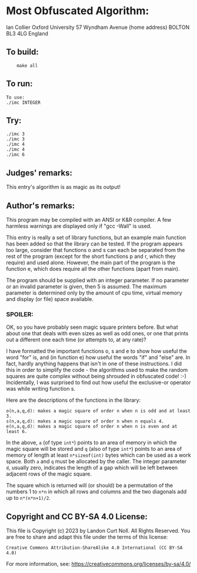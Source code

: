 # Most Obfuscated Algorithm:

Ian Collier
Oxford University
57 Wyndham Avenue        (home address)
BOLTON
BL3 4LG
England

## To build:

        make all

## To run:

    To use:
	./imc INTEGER

## Try:

	./imc 3
	./imc 3
	./imc 4
	./imc 4
	./imc 6

## Judges' remarks:

This entry's algorithm is as magic as its output!


## Author's remarks:

This program may be compiled with an ANSI or K&R compiler.  A few
harmless warnings are displayed only if "gcc -Wall" is used.

This entry is really a set of library functions, but an example
main function has been added so that the library can be tested.  If
the program appears too large, consider that functions o and s can
each be separated from the rest of the program (except for the short
functions p and r, which they require) and used alone.  However, the
main part of the program is the function e, which does require all the
other functions (apart from main).

The program should be supplied with an integer parameter.  If no
parameter or an invalid parameter is given, then 5 is assumed.  The
maximum parameter is determined only by the amount of cpu time, virtual
memory and display (or file) space available.

### SPOILER:

OK, so you have probably seen magic square printers before.  But what
about one that deals with even sizes as well as odd ones, or one that
prints out a different one each time (or attempts to, at any rate)?

I have formatted the important functions o, s and e to show how useful
the word "for" is, and (in function e) how useful the words "if" and
"else" are.  In fact, hardly anything happens that isn't in one of these
instructions.  I did this in order to simplify the code - the algorithms
used to make the random squares are quite complex without being shrouded
in obfuscated code! :-)  Incidentally, I was surprised to find out how
useful the exclusive-or operator was while writing function s.

Here are the descriptions of the functions in the library:

    o(n,a,q,d): makes a magic square of order n when n is odd and at least 3.
    s(n,a,q,d): makes a magic square of order n when n equals 4.
    e(n,a,q,d): makes a magic square of order n when n is even and at least 6.

In the above, `a` (of type `int*`) points to an area of memory in which
the magic square will be stored and `q` (also of type `int*`) points to
an area of memory of length at least `n*sizeof(int)` bytes which can be
used as a work space.  Both `a` and `q` must be allocated by the caller.
The integer parameter `d`, usually zero, indicates the length of a gap
which will be left between adjacent rows of the magic square.

The square which is returned will (or should) be a permutation of the
numbers 1 to `n*n` in which all rows and columns and the two diagonals
add up to `n*(n*n+1)/2`.

## Copyright and CC BY-SA 4.0 License:

This file is Copyright (c) 2023 by Landon Curt Noll.  All Rights Reserved.
You are free to share and adapt this file under the terms of this license:

    Creative Commons Attribution-ShareAlike 4.0 International (CC BY-SA 4.0)

For more information, see: https://creativecommons.org/licenses/by-sa/4.0/
